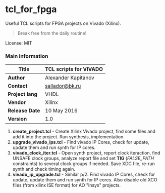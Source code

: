 # tcl_for_fpga
Useful TCL scripts for FPGA projects on Vivado (Xilinx).

> Break free from the daily routine!  

License: MIT

### Main information


| **Title**         | TCL scripts for VIVADO|
| -- | -- |
| **Author**        | Alexander Kapitanov   |
| **Contact**       | sallador@bk.ru        |
| **Project lang**  | VHDL                  |
| **Vendor**        | Xilinx                |
| **Release Date**  | 10 May 2016           |
| **Version**       | 1.0                   |


1. **create_project.tcl** - Create Xilinx Vivado project, find some files and add it into the project. Run synthesis, implementation.
2. **upgrade_vivado_ips.tcl** - Find vivado IP Cores, check for update, update them and run synth for IP cores.
3. **vivado_clock_iter.tcl** - Open synth project, report clock iteraction, find UNSAFE clock groups, analyze report file and set **TIG** (_FALSE_PATH_ constraints) to several clock groups if needed. Save XDC file, re-run synth and check timing again.
4. **vivado_ip_upgrade.tcl** - Similar p/2. Find vivado IP Cores, check for update, update them and run synth for IP cores. Also disable old XCO files (from xilinx ISE format) for AO "Insys" projects.

